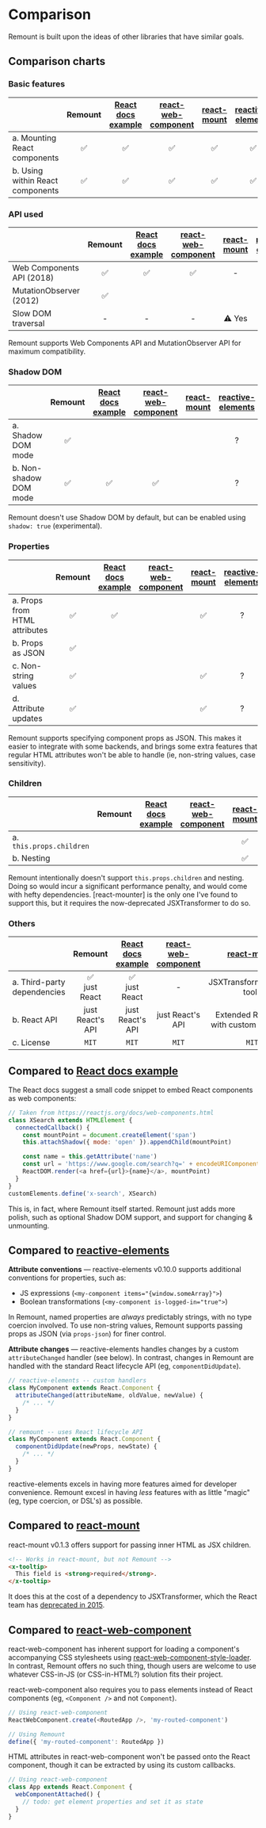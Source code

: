 # Comparison

Remount is built upon the ideas of other libraries that have similar goals.

## Comparison charts

### Basic features

|                                  |      Remount       | [React docs example] | [react-web-component] |   [react-mount]    | [reactive-elements] |
| -------------------------------- | :----------------: | :------------------: | :-------------------: | :----------------: | :-----------------: |
| a. Mounting React components     | :white_check_mark: |  :white_check_mark:  |  :white_check_mark:   | :white_check_mark: | :white_check_mark:  |
| b. Using within React components | :white_check_mark: |  :white_check_mark:  |  :white_check_mark:   | :white_check_mark: | :white_check_mark:  |

### API used

|                           |      Remount       | [React docs example] | [react-web-component] | [react-mount] | [reactive-elements] |
| ------------------------- | :----------------: | :------------------: | :-------------------: | :-----------: | :-----------------: |
| Web Components API (2018) | :white_check_mark: |  :white_check_mark:  |  :white_check_mark:   |       -       | :white_check_mark:  |
| MutationObserver (2012)   | :white_check_mark: |                      |                       |               |                     |
| Slow DOM traversal        |         -          |          -           |           -           | :warning: Yes |          -          |

Remount supports Web Components API and MutationObserver API for maximum compatibility.

### Shadow DOM

|                        |      Remount       | [React docs example] | [react-web-component] | [react-mount] | [reactive-elements] |
| ---------------------- | :----------------: | :------------------: | :-------------------: | :-----------: | :-----------------: |
| a. Shadow DOM mode     | :white_check_mark: |                      |                       |               |          ?          |
| b. Non-shadow DOM mode | :white_check_mark: |  :white_check_mark:  |  :white_check_mark:   |               |          ?          |

Remount doesn't use Shadow DOM by default, but can be enabled using `shadow: true` (experimental).

### Properties

|                               |      Remount       | [React docs example] | [react-web-component] |   [react-mount]    | [reactive-elements] |
| ----------------------------- | :----------------: | :------------------: | :-------------------: | :----------------: | :-----------------: |
| a. Props from HTML attributes | :white_check_mark: |  :white_check_mark:  |                       | :white_check_mark: |          ?          |
| b. Props as JSON              | :white_check_mark: |                      |                       |                    |                     |
| c. Non-string values          | :white_check_mark: |                      |                       | :white_check_mark: |          ?          |
| d. Attribute updates          | :white_check_mark: |                      |                       | :white_check_mark: |          ?          |

Remount supports specifying component props as JSON. This makes it easier to integrate with some backends, and brings some extra features that regular HTML attributes won't be able to handle (ie, non-string values, case sensitivity).

### Children

|                          | Remount | [React docs example] | [react-web-component] |   [react-mount]    | [reactive-elements] |
| ------------------------ | :-----: | :------------------: | :-------------------: | :----------------: | :-----------------: |
| a. `this.props.children` |         |                      |                       | :white_check_mark: |          ?          |
| b. Nesting               |         |                      |                       | :white_check_mark: |          ?          |

Remount intentionally doesn't support `this.props.children` and nesting. Doing so would incur a significant performance penalty, and would come with hefty dependencies. [react-mounter] is the only one I've found to support this, but it requires the now-deprecated JSXTransformer to do so.

### Others

|                             |              Remount               |        [React docs example]        | [react-web-component] |              [react-mount]               | [reactive-elements] |
| --------------------------- | :--------------------------------: | :--------------------------------: | :-------------------: | :--------------------------------------: | :-----------------: |
| a. Third-party dependencies | :white_check_mark: <br> just React | :white_check_mark: <br> just React |           -           |        JSXTransformer/react-tools        |          ?          |
| b. React API                |          just React's API          |          just React's API          |   just React's API    | Extended React API with custom callbacks |          ?          |
| c. License                  |               `MIT`                |               `MIT`                |         `MIT`         |                  `MIT`                   |        `MIT`        |

[react docs example]: https://reactjs.org/docs/web-components.html
[react-mount]: https://yarnpkg.com/en/package/react-mount
[react-web-component]: https://yarnpkg.com/en/package/react-web-component
[reactive-elements]: https://yarnpkg.com/en/package/reactive-elements

## Compared to [React docs example]

The React docs suggest a small code snippet to embed React components as web components:

```js
// Taken from https://reactjs.org/docs/web-components.html
class XSearch extends HTMLElement {
  connectedCallback() {
    const mountPoint = document.createElement('span')
    this.attachShadow({ mode: 'open' }).appendChild(mountPoint)

    const name = this.getAttribute('name')
    const url = 'https://www.google.com/search?q=' + encodeURIComponent(name)
    ReactDOM.render(<a href={url}>{name}</a>, mountPoint)
  }
}
customElements.define('x-search', XSearch)
```

This is, in fact, where Remount itself started. Remount just adds more polish, such as optional Shadow DOM support, and support for changing & unmounting.

## Compared to [reactive-elements]

**Attribute conventions** &mdash; reactive-elements v0.10.0 supports additional conventions for properties, such as:

- JS expressions (`<my-component items="{window.someArray}">`)
- Boolean transformations (`<my-component is-logged-in="true">`)

In Remount, named properties are _always_ predictably strings, with no type coercion involved. To use non-string values, Remount supports passing props as JSON (via `props-json`) for finer control.

**Attribute changes** &mdash; reactive-elements handles changes by a custom `attributeChanged` handler (see below). In contrast, changes in Remount are handled with the standard React lifecycle API (eg, `componentDidUpdate`).

```js
// reactive-elements -- custom handlers
class MyComponent extends React.Component {
  attributeChanged(attributeName, oldValue, newValue) {
    /* ... */
  }
}
```

```js
// remount -- uses React lifecycle API
class MyComponent extends React.Component {
  componentDidUpdate(newProps, newState) {
    /* ... */
  }
}
```

reactive-elements excels in having more features aimed for developer convenience. Remount excesl in having _less_ features with as little "magic" (eg, type coercion, or DSL's) as possible.

## Compared to [react-mount]

react-mount v0.1.3 offers support for passing inner HTML as JSX children.

```html
<!-- Works in react-mount, but not Remount -->
<x-tooltip>
  This field is <strong>required</strong>.
</x-tooltip>
```

It does this at the cost of a dependency to JSXTransformer, which the React team has [deprecated in 2015](https://reactjs.org/docs/web-components.html).

## Compared to [react-web-component]

react-web-component has inherent support for loading a component's accompanying CSS stylesheets using [react-web-component-style-loader](https://www.npmjs.com/package/react-web-component-style-loader). In contrast, Remount offers no such thing, though users are welcome to use whatever CSS-in-JS (or CSS-in-HTML?) solution fits their project.

react-web-component also requires you to pass elements instead of React components (eg, `<Component />` and not `Component`).

```js
// Using react-web-component
ReactWebComponent.create(<RoutedApp />, 'my-routed-component')
```

```js
// Using Remount
define({ 'my-routed-component': RoutedApp })
```

HTML attributes in react-web-component won't be passed onto the React component, though it can be extracted by using its custom callbacks.

```js
// Using react-web-component
class App extends React.Component {
  webComponentAttached() {
    // todo: get element properties and set it as state
  }
}
```
